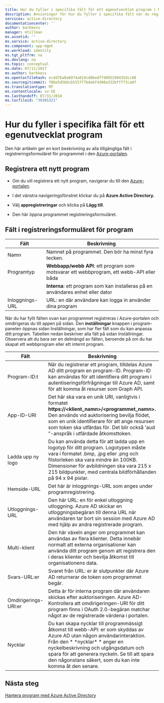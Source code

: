 ```yaml
---
title: Hur du fyller i specifika fält för ett egenutvecklat program | Microsoft Docs
description: Anvisningar för hur du fyller i specifika fält när du registrerar ett anpassat utvecklade program med Azure AD
services: active-directory
documentationcenter: ''
author: barbkess
manager: mtillman
ms.assetid: ''
ms.service: active-directory
ms.component: app-mgmt
ms.workload: identity
ms.tgt_pltfrm: na
ms.devlang: na
ms.topic: conceptual
ms.date: 07/11/2017
ms.author: barbkess
ms.openlocfilehash: ecdd76a8a6974a819cd0bedffd095299435dcc88
ms.sourcegitcommit: f86e5d5b6cb5157f7bde6f4308a332bfff73ca0f
ms.translationtype: MT
ms.contentlocale: sv-SE
ms.lasthandoff: 07/31/2018
ms.locfileid: "39365321"
---
```

# <a name="how-to-fill-out-specific-fields-for-a-custom-developed-application"></a>Hur du fyller i specifika fält för ett egenutvecklat program

Den här artikeln ger en kort beskrivning av alla tillgängliga fält i registreringsformuläret för programmet i den [Azure-portalen](https://portal.azure.com).

## <a name="register-a-new-application"></a>Registrera ett nytt program

-   Om du vill registrera ett nytt program, navigerar du till den [Azure-portalen](https://portal.azure.com).

-   I det vänstra navigeringsfönstret klickar du på **Azure Active Directory.**

-   Välj **appregistreringar** och klicka på **Lägg till**.

-   Den här öppna programmet registreringsformuläret.

## <a name="fields-in-the-application-registration-form"></a>Fält i registreringsformuläret för program


| Fält            | Beskrivning                                                                              |
|------------------|------------------------------------------------------------------------------------------|
| Namn             | Namnet på programmet. Den bör ha minst fyra tecken.                |
| Programtyp | **Webbapp/webb API**: ett program som motsvarar ett webbprogram, ett webb-API eller båda 
| |**Interna**: ett program som kan installeras på en användares enhet eller dator           |
| Inloggnings-URL      | URL: en där användare kan logga in använder dina program                                  |

När du har fyllt fälten ovan kan programmet registreras i Azure-portalen och omdirigeras du till appen på sidan. Den **inställningar** knappen i program-panelen öppnas sidan Inställningar, som har fler fält som du kan anpassa ditt program. Tabellen nedan beskriver alla fält på sidan Inställningar. Observera att du bara ser en delmängd av fälten, beroende på om du har skapat ett webbprogram eller ett internt program.

| Fält           | Beskrivning                                                                                                                                                                                                                                                                                                     |
|-----------------|-----------------------------------------------------------------------------------------------------------------------------------------------------------------------------------------------------------------------------------------------------------------------------------------------------------------|
| Program-ID:t  | När du registrerar ett program, tilldelas Azure AD ditt program en program-ID. Program-ID kan användas för att identifiera ditt program i autentiseringsförfrågningar till Azure AD, samt för att komma åt resurser som Graph API.                                                          |
| App-ID-URI      | Det här ska vara en unik URI, vanligtvis i formatet **https://&lt;klient\_namn&gt;/&lt;programmet\_namn&gt;.** Den används vid auktorisering bevilja flödet, som en unik identifierare för att ange resursen som token ska utfärdas för. Det blir också 'aud ”-anspråk i utfärdade åtkomsttoken. |
| Ladda upp ny logo | Du kan använda detta för att ladda upp en logotyp för ditt program. Logotypen måste vara i formatet .bmp, .jpg eller .png och filstorleken ska vara mindre än 100KB. Dimensioner för avbildningen ska vara 215 x 215 bildpunkter, med centrala bildförhållanden på 94 x 94 pixlar.                                                       |
| Hemside-URL   | Det här är inloggnings-URL som anges under programregistrering.                                                                                                                                                                                                                                              |
| Utloggnings-URL      | Den här URL: en för enkel utloggning utloggning. Azure AD skickar en utloggningsbegäran till denna URL när användaren tar bort sin session med Azure AD med hjälp av andra registrerade program.                                                                                                                                       |
| Multi-klient  | Den här växeln anger om programmet kan användas av flera klienter. Detta innebär normalt att externa organisationer kan använda ditt program genom att registrera den i deras klienter och bevilja åtkomst till organisationens data.                                                                   |
| Svars-URL:er      | Svaret från URL: er är slutpunkter där Azure AD returnerar de token som programmet begär.                                                                                                                                                                                                          |
| Omdirigerings-URI:er   | Detta är för interna program där användaren skickas efter auktoriseringen. Azure AD-Kontrollera att omdirigeringen-URI för ditt program finns i OAuth 2.0-begäran matchar något av de registrerade värdena i portalen.                                                            |
| Nycklar            | Du kan skapa nycklar till programmässigt åtkomst till webb-API: er som skyddas av Azure AD utan någon användarinteraktion. Från den \* \*nycklar\* \* anger en nyckelbeskrivning och utgångsdatum och spara för att generera nyckeln. Se till att spara den någonstans säkert, som du kan inte komma åt den senare.             |

## <a name="next-steps"></a>Nästa steg
[Hantera program med Azure Active Directory](manage-apps/what-is-application-management.md)
